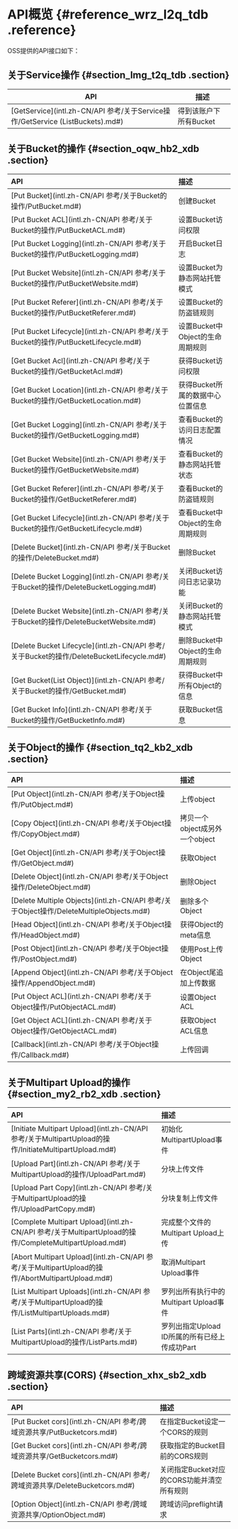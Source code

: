 # API概览 {#reference_wrz_l2q_tdb .reference}

OSS提供的API接口如下：

## 关于Service操作 {#section_lmg_t2q_tdb .section}

|API|描述|
|---|--|
|[GetService](intl.zh-CN/API 参考/关于Service操作/GetService (ListBuckets).md#)|得到该账户下所有Bucket|

## 关于Bucket的操作 {#section_oqw_hb2_xdb .section}

|API|描述|
|:--|:-|
|[Put Bucket](intl.zh-CN/API 参考/关于Bucket的操作/PutBucket.md#)|创建Bucket|
|[Put Bucket ACL](intl.zh-CN/API 参考/关于Bucket的操作/PutBucketACL.md#)|设置Bucket访问权限|
|[Put Bucket Logging](intl.zh-CN/API 参考/关于Bucket的操作/PutBucketLogging.md#)|开启Bucket日志|
|[Put Bucket Website](intl.zh-CN/API 参考/关于Bucket的操作/PutBucketWebsite.md#)|设置Bucket为静态网站托管模式|
|[Put Bucket Referer](intl.zh-CN/API 参考/关于Bucket的操作/PutBucketReferer.md#)|设置Bucket的防盗链规则|
|[Put Bucket Lifecycle](intl.zh-CN/API 参考/关于Bucket的操作/PutBucketLifecycle.md#)|设置Bucket中Object的生命周期规则|
|[Get Bucket Acl](intl.zh-CN/API 参考/关于Bucket的操作/GetBucketAcl.md#)|获得Bucket访问权限|
|[Get Bucket Location](intl.zh-CN/API 参考/关于Bucket的操作/GetBucketLocation.md#)|获得Bucket所属的数据中心位置信息|
|[Get Bucket Logging](intl.zh-CN/API 参考/关于Bucket的操作/GetBucketLogging.md#)|查看Bucket的访问日志配置情况|
|[Get Bucket Website](intl.zh-CN/API 参考/关于Bucket的操作/GetBucketWebsite.md#)|查看Bucket的静态网站托管状态|
|[Get Bucket Referer](intl.zh-CN/API 参考/关于Bucket的操作/GetBucketReferer.md#)|查看Bucket的防盗链规则|
|[Get Bucket Lifecycle](intl.zh-CN/API 参考/关于Bucket的操作/GetBucketLifecycle.md#)|查看Bucket中Object的生命周期规则|
|[Delete Bucket](intl.zh-CN/API 参考/关于Bucket的操作/DeleteBucket.md#)|删除Bucket|
|[Delete Bucket Logging](intl.zh-CN/API 参考/关于Bucket的操作/DeleteBucketLogging.md#)|关闭Bucket访问日志记录功能|
|[Delete Bucket Website](intl.zh-CN/API 参考/关于Bucket的操作/DeleteBucketWebsite.md#)|关闭Bucket的静态网站托管模式|
|[Delete Bucket Lifecycle](intl.zh-CN/API 参考/关于Bucket的操作/DeleteBucketLifecycle.md#)|删除Bucket中Object的生命周期规则|
|[Get Bucket\(List Object\)](intl.zh-CN/API 参考/关于Bucket的操作/GetBucket.md#)|获得Bucket中所有Object的信息|
|[Get Bucket Info](intl.zh-CN/API 参考/关于Bucket的操作/GetBucketInfo.md#)|获取Bucket信息|

## 关于Object的操作 {#section_tq2_kb2_xdb .section}

|API|描述|
|:--|:-|
|[Put Object](intl.zh-CN/API 参考/关于Object操作/PutObject.md#)|上传object|
|[Copy Object](intl.zh-CN/API 参考/关于Object操作/CopyObject.md#)|拷贝一个object成另外一个object|
|[Get Object](intl.zh-CN/API 参考/关于Object操作/GetObject.md#)|获取Object|
|[Delete Object](intl.zh-CN/API 参考/关于Object操作/DeleteObject.md#)|删除Object|
|[Delete Multiple Objects](intl.zh-CN/API 参考/关于Object操作/DeleteMultipleObjects.md#)|删除多个Object|
|[Head Object](intl.zh-CN/API 参考/关于Object操作/HeadObject.md#)|获得Object的meta信息|
|[Post Object](intl.zh-CN/API 参考/关于Object操作/PostObject.md#)|使用Post上传Object|
|[Append Object](intl.zh-CN/API 参考/关于Object操作/AppendObject.md#)|在Object尾追加上传数据|
|[Put Object ACL](intl.zh-CN/API 参考/关于Object操作/PutObjectACL.md#)|设置Object ACL|
|[Get Object ACL](intl.zh-CN/API 参考/关于Object操作/GetObjectACL.md#)|获取Object ACL信息|
|[Callback](intl.zh-CN/API 参考/关于Object操作/Callback.md#)|上传回调|

## 关于Multipart Upload的操作 {#section_my2_rb2_xdb .section}

|API|描述|
|:--|:-|
|[Initiate Multipart Upload](intl.zh-CN/API 参考/关于MultipartUpload的操作/InitiateMultipartUpload.md#)|初始化MultipartUpload事件|
|[Upload Part](intl.zh-CN/API 参考/关于MultipartUpload的操作/UploadPart.md#)|分块上传文件|
|[Upload Part Copy](intl.zh-CN/API 参考/关于MultipartUpload的操作/UploadPartCopy.md#)|分块复制上传文件|
|[Complete Multipart Upload](intl.zh-CN/API 参考/关于MultipartUpload的操作/CompleteMultipartUpload.md#)|完成整个文件的Multipart Upload上传|
|[Abort Multipart Upload](intl.zh-CN/API 参考/关于MultipartUpload的操作/AbortMultipartUpload.md#)|取消Multipart Upload事件|
|[List Multipart Uploads](intl.zh-CN/API 参考/关于MultipartUpload的操作/ListMultipartUploads.md#)|罗列出所有执行中的Multipart Upload事件|
|[List Parts](intl.zh-CN/API 参考/关于MultipartUpload的操作/ListParts.md#)|罗列出指定Upload ID所属的所有已经上传成功Part|

## 跨域资源共享\(CORS\) {#section_xhx_sb2_xdb .section}

|API|描述|
|:--|:-|
|[Put Bucket cors](intl.zh-CN/API 参考/跨域资源共享/PutBucketcors.md#)|在指定Bucket设定一个CORS的规则|
|[Get Bucket cors](intl.zh-CN/API 参考/跨域资源共享/GetBucketcors.md#)|获取指定的Bucket目前的CORS规则|
|[Delete Bucket cors](intl.zh-CN/API 参考/跨域资源共享/DeleteBucketcors.md#)|关闭指定Bucket对应的CORS功能并清空所有规则|
|[Option Object](intl.zh-CN/API 参考/跨域资源共享/OptionObject.md#)|跨域访问preflight请求|

